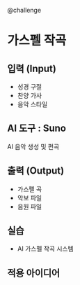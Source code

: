 @challenge

# 가스펠 작곡

## 입력 (Input)

- 성경 구절
- 찬양 가사
- 음악 스타일

## AI 도구 : Suno

AI 음악 생성 및 편곡

## 출력 (Output)

- 가스펠 곡
- 악보 파일
- 음원 파일

## 실습

- AI 가스펠 작곡 시스템

## 적용 아이디어
